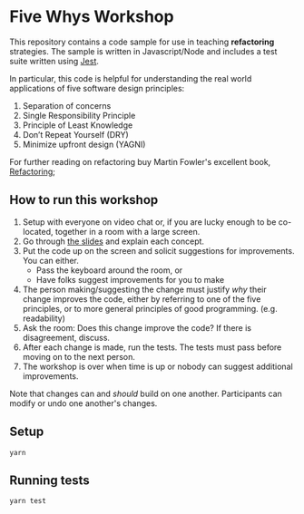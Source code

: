 # Five Whys Workshop

This repository contains a code sample for use in teaching **refactoring** strategies. The sample is written in Javascript/Node and includes a test suite written using [Jest](https://jestjs.io/).

In particular, this code is helpful for understanding the real world applications of five software design principles:

1. Separation of concerns
2. Single Responsibility Principle
3. Principle of Least Knowledge
4. Don’t Repeat Yourself (DRY)
5. Minimize upfront design (YAGNI)

For further reading on refactoring buy Martin Fowler's excellent book, [Refactoring](https://refactoring.com/);

## How to run this workshop

1. Setup with everyone on video chat or, if you are lucky enough to be co-located, together in a room with a large screen.
2. Go through [the slides](https://docs.google.com/presentation/d/15SAtKjdkXy5-WbWMJEmVB6tJTLT4Z1hz0kUg8wo8DZs/edit#slide=id.p8) and explain each concept.
3. Put the code up on the screen and solicit suggestions for improvements. You can either.
    * Pass the keyboard around the room, or
    * Have folks suggest improvements for you to make
4. The person making/suggesting the change must justify _why_ their change improves the code, either by referring to one of the five principles, or to more general principles of good programming. (e.g. readability)
5. Ask the room: Does this change improve the code? If there is disagreement, discuss.
6. After each change is made, run the tests. The tests must pass before moving on to the next person.
7. The workshop is over when time is up or nobody can suggest additional improvements.

Note that changes can and _should_ build on one another. Participants can modify or undo one another's changes.

## Setup

```
yarn
```

## Running tests

```
yarn test
```